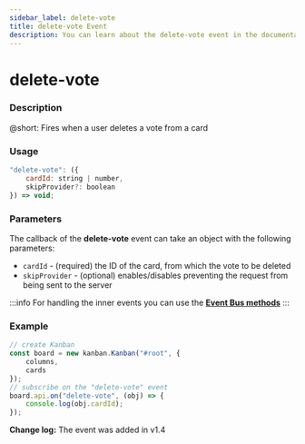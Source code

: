 ```yaml
---
sidebar_label: delete-vote
title: delete-vote Event
description: You can learn about the delete-vote event in the documentation of the DHTMLX JavaScript Kanban library. Browse developer guides and API reference, try out code examples and live demos, and download a free 30-day evaluation version of DHTMLX Kanban.
---
```


# delete-vote

### Description

@short: Fires when a user deletes a vote from a card

### Usage

~~~jsx {}
"delete-vote": ({
    cardId: string | number,
    skipProvider?: boolean
}) => void;
~~~

### Parameters

The callback of the **delete-vote** event can take an object with the following parameters:

- `cardId` - (required) the ID of the card, from which the vote to be deleted
- `skipProvider` - (optional) enables/disables preventing the request from being sent to the server

:::info
For handling the inner events you can use the [**Event Bus methods**](api/overview/main_overview.md/#event-bus-methods)
:::

### Example

~~~jsx {7-9}
// create Kanban
const board = new kanban.Kanban("#root", {
    columns,
    cards
});
// subscribe on the "delete-vote" event
board.api.on("delete-vote", (obj) => {
    console.log(obj.cardId);
});
~~~

**Change log:** The event was added in v1.4
